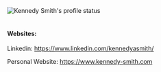
 <div w-100>
 <img 
    src="https://camo.githubusercontent.com/0a0e2604bc5eb1fb69fa663fdb9b9e0fd3a3c6cc74ff038e5574eecbc4134c6c/68747470733a2f2f6769746875622d726561646d652d73746174732e76657263656c2e6170702f6170692f746f702d6c616e67732f3f757365726e616d653d436f6d70757465724b65656461266c61796f75743d636f6d7061637426626f726465725f7261646975733d3230267468656d653d616c676f6c6961"
    alt="Kennedy Smith's profile status"
  />
 </div><br>


#### **Websites:**
Linkedin: https://www.linkedin.com/kennedyasmith/

Personal Website: https://www.kennedy-smith.com
